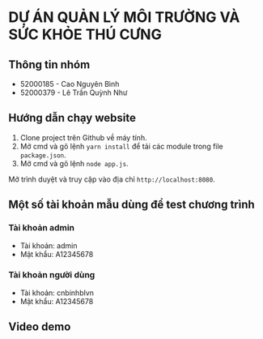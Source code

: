 # DỰ ÁN QUẢN LÝ MÔI TRƯỜNG VÀ SỨC KHỎE THÚ CƯNG

## Thông tin nhóm

- 52000185 - Cao Nguyên Bình
- 52000379 - Lê Trần Quỳnh Như

## Hướng dẫn chạy website

1. Clone project trên Github về máy tính.
2. Mở cmd và gõ lệnh `yarn install` để tải các module trong file `package.json`.
3. Mở cmd và gõ lệnh `node app.js`.

Mở trình duyệt và truy cập vào địa chỉ `http://localhost:8080`.

## Một số tài khoản mẫu dùng để test chương trình

### Tài khoản admin

- Tài khoản: admin
- Mật khẩu: A12345678

### Tài khoản người dùng

- Tài khoản: cnbinhblvn
- Mật khẩu: A12345678

## Video demo